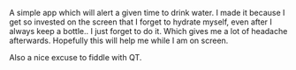 A simple app which will alert a given time to drink water. I made it because I get so invested on the screen that I forget to hydrate myself, even after I always keep a bottle.. I just forget to do it. Which gives me a lot of headache afterwards. Hopefully this will help me while I am on screen.

Also a nice excuse to fiddle with QT.
